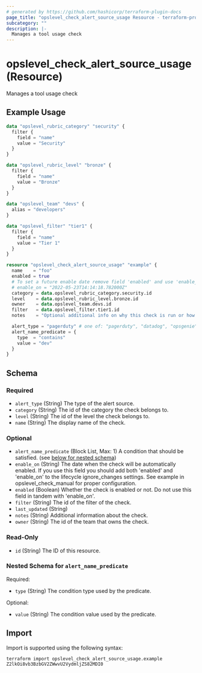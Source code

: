 ```yaml
---
# generated by https://github.com/hashicorp/terraform-plugin-docs
page_title: "opslevel_check_alert_source_usage Resource - terraform-provider-opslevel"
subcategory: ""
description: |-
  Manages a tool usage check
---
```


# opslevel_check_alert_source_usage (Resource)

Manages a tool usage check

## Example Usage

```terraform
data "opslevel_rubric_category" "security" {
  filter {
    field = "name"
    value = "Security"
  }
}

data "opslevel_rubric_level" "bronze" {
  filter {
    field = "name"
    value = "Bronze"
  }
}

data "opslevel_team" "devs" {
  alias = "developers"
}

data "opslevel_filter" "tier1" {
  filter {
    field = "name"
    value = "Tier 1"
  }
}

resource "opslevel_check_alert_source_usage" "example" {
  name    = "foo"
  enabled = true
  # To set a future enable date remove field 'enabled' and use 'enable_on'
  # enable_on = "2022-05-23T14:14:18.782000Z"
  category = data.opslevel_rubric_category.security.id
  level    = data.opslevel_rubric_level.bronze.id
  owner    = data.opslevel_team.devs.id
  filter   = data.opslevel_filter.tier1.id
  notes    = "Optional additional info on why this check is run or how to fix it"

  alert_type = "pagerduty" # one of: "pagerduty", "datadog", "opsgenie"
  alert_name_predicate = {
    type  = "contains"
    value = "dev"
  }
}
```

<!-- schema generated by tfplugindocs -->
## Schema

### Required

- `alert_type` (String) The type of the alert source.
- `category` (String) The id of the category the check belongs to.
- `level` (String) The id of the level the check belongs to.
- `name` (String) The display name of the check.

### Optional

- `alert_name_predicate` (Block List, Max: 1) A condition that should be satisfied. (see [below for nested schema](#nestedblock--alert_name_predicate))
- `enable_on` (String) The date when the check will be automatically enabled.
If you use this field you should add both 'enabled' and 'enable_on' to the lifecycle ignore_changes settings.
See example in opslevel_check_manual for proper configuration.
- `enabled` (Boolean) Whether the check is enabled or not.  Do not use this field in tandem with 'enable_on'.
- `filter` (String) The id of the filter of the check.
- `last_updated` (String)
- `notes` (String) Additional information about the check.
- `owner` (String) The id of the team that owns the check.

### Read-Only

- `id` (String) The ID of this resource.

<a id="nestedblock--alert_name_predicate"></a>
### Nested Schema for `alert_name_predicate`

Required:

- `type` (String) The condition type used by the predicate.

Optional:

- `value` (String) The condition value used by the predicate.

## Import

Import is supported using the following syntax:

```shell
terraform import opslevel_check_alert_source_usage.example Z2lkOi8vb3BzbGV2ZWwvU2VydmljZS82MDI0
```
